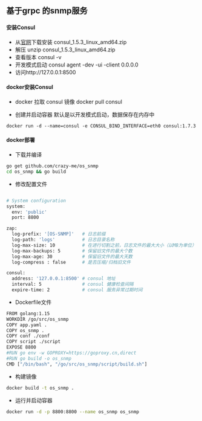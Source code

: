 ## 基于grpc 的snmp服务

#### 安装Consul

* 从[官网](https://www.consul.io)下载安装 consul_1.5.3_linux_amd64.zip
* 解压 unzip consul_1.5.3_linux_amd64.zip
* 查看版本 consul -v
* 开发模式启动 consul agent -dev -ui -client 0.0.0.0
* 访问http://127.0.0.1:8500

#### docker安装Consul

* docker 拉取 consul 镜像 docker pull consul

* 创建并启动容器 默认是以开发模式启动，数据保存在内存中

```
docker run -d --name=consul -e CONSUL_BIND_INTERFACE=eth0 consul:1.7.3
```

#### docker部署

* 下载并编译

```sh
go get github.com/crazy-me/os_snmp
cd os_snmp && go build
```

* 修改配置文件

```sh

# System configuration
system:
  env: 'public'
  port: 8800

zap:
  log-prefix: '[OS-SNMP]'   # 日志前缀
  log-path: 'logs'          # 日志目录名称
  log-max-size: 10          # 在进行切割之前，日志文件的最大大小（以MB为单位）
  log-max-backups: 5        # 保留旧文件的最大个数
  log-max-age: 30           # 保留旧文件的最大天数
  log-compress : false      # 是否压缩/归档旧文件

consul:
  address: '127.0.0.1:8500' # consul 地址
  interval: 5               # consul 健康检查间隔
  expire-time: 2            # consul 服务异常过期时间
```

* Dockerfile文件

```sh
FROM golang:1.15
WORKDIR /go/src/os_snmp
COPY app.yaml .
COPY os_snmp .
COPY conf ./conf
COPY script ./script
EXPOSE 8800
#RUN go env -w GOPROXY=https://goproxy.cn,direct 
#RUN go build -o os_snmp
CMD ["/bin/bash", "/go/src/os_snmp/script/build.sh"]
```

* 构建镜像

```sh
docker build -t os_snmp .
```

* 运行并启动容器

```sh
docker run -d -p 8800:8800 --name os_snmp os_snmp
```





